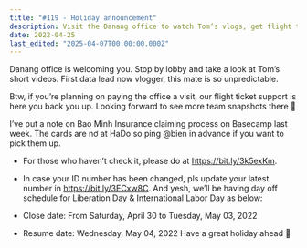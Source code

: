 ```yaml
---
title: "#119 - Holiday announcement"
description: Visit the Danang office to watch Tom’s vlogs, get flight ticket support, update your ID, check Bao Minh Insurance claims, and note the upcoming holiday schedule.
date: 2022-04-25
last_edited: "2025-04-07T00:00:00.000Z"
---
```


Danang office is welcoming you. Stop by lobby and take a look at Tom’s short videos. First data lead now vlogger, this mate is so unpredictable.

Btw, if you’re planning on paying the office a visit, our flight ticket support is here you back you up. Looking forward to see more team snapshots there 🤙

I’ve put a note on Bao Minh Insurance claiming process on Basecamp last week. The cards are nơ at HaDo so ping @bien in advance if you want to pick them up.

- For those who haven’t check it, please do at <https://bit.ly/3k5exKm>.
- In case your ID number has been changed, pls update your latest number in <https://bit.ly/3ECxw8C>.
  And yesh, we’ll be having day off schedule for Liberation Day & International Labor Day as below:

- Close date: From Saturday, April 30 to Tuesday, May 03, 2022
- Resume date: Wednesday, May 04, 2022
  Have a great holiday ahead 🦾

